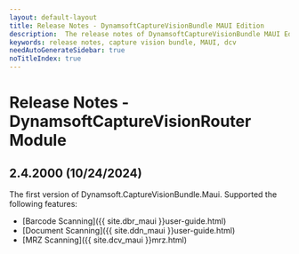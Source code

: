 ```yaml
---
layout: default-layout
title: Release Notes - DynamsoftCaptureVisionBundle MAUI Edition
description:  The release notes of DynamsoftCaptureVisionBundle MAUI Edition.
keywords: release notes, capture vision bundle, MAUI, dcv
needAutoGenerateSidebar: true
noTitleIndex: true
---
```


# Release Notes - DynamsoftCaptureVisionRouter Module

## 2.4.2000 (10/24/2024)

The first version of Dynamsoft.CaptureVisionBundle.Maui. Supported the following features:

- [Barcode Scanning]({{ site.dbr_maui }}user-guide.html)
- [Document Scanning]({{ site.ddn_maui }}user-guide.html)
- [MRZ Scanning]({{ site.dcv_maui }}mrz.html)
